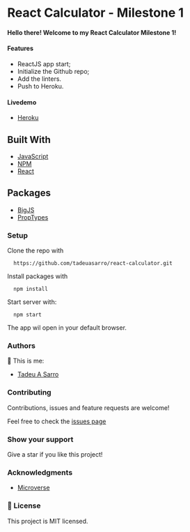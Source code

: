 # React Calculator - Milestone 1

#### Hello there! Welcome to my React Calculator Milestone 1!

#### Features
- ReactJS app start;
- Initialize the Github repo;
- Add the linters.
- Push to Heroku.

#### Livedemo

- [Heroku](https://tadeu-react-calculator.herokuapp.com/)

## Built With

- [JavaScript](https://www.javascript.com/)
- [NPM](https://www.npmjs.com/)
- [React](https://reactjs.org/)

## Packages
- [BigJS](https://github.com/MikeMcl/big.js/)
- [PropTypes](https://www.npmjs.com/package/prop-types)

### Setup

Clone the repo with

```
  https://github.com/tadeuasarro/react-calculator.git
```

Install packages with

```
  npm install
```

Start server with:

```
  npm start
```

The app wil open in your default browser.

### Authors

👤 This is me:

- [Tadeu A Sarro](https://tadeuasarro.me)

### Contributing

Contributions, issues and feature requests are welcome!

Feel free to check the [issues page](https://github.com/tadeuasarro/react-calculator/issues)

### Show your support

Give a star if you like this project!

### Acknowledgments

- [Microverse](https://www.microverse.org/)

### 📝 License

This project is MIT licensed.
